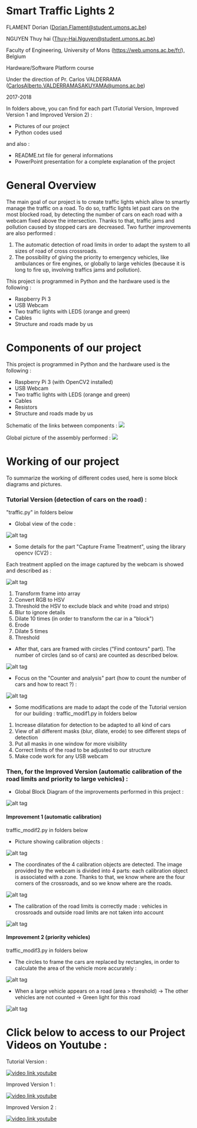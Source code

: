# Smart Traffic Lights 2
FLAMENT Dorian (Dorian.Flament@student.umons.ac.be)

NGUYEN Thuy hai (Thuy-Hai.Nguyen@student.umons.ac.be)

Faculty of Engineering, University of Mons (https://web.umons.ac.be/fr/), Belgium

Hardware/Software Platform course

Under the direction of Pr. Carlos VALDERRAMA (CarlosAlberto.VALDERRAMASAKUYAMA@umons.ac.be)

2017-2018

In folders above, you can find for each part (Tutorial Version, Improved Version 1 and Improved Version 2) :

- Pictures of our project
- Python codes used

and also : 
- README.txt file for general informations 
- PowerPoint presentation for a complete explanation of the project


# General Overview
The main goal of our project is to create traffic lights which allow to smartly manage the traffic on a road. 
To do so, traffic lights let past cars on the most blocked road, by detecting the number of cars on each road with a webcam fixed above the intersection. Thanks to that, traffic jams and pollution caused by stopped cars are decreased.
Two further improvements are also performed : 

1) The automatic detection of road limits in order to adapt the system to all sizes of road of cross crossroads.
2) The possibility of giving the priority to emergency vehicles, like ambulances or fire engines, or globally to large vehicles (because it is long to fire up, involving traffics jams and pollution).

This project is programmed in Python and the hardware used is the following :
- Raspberry Pi 3
- USB Webcam
- Two traffic lights with LEDS (orange and green)
- Cables
- Structure and roads made by us

# Components of our project
This project is programmed in Python and the hardware used is the following :
- Raspberry Pi 3 (with OpenCV2 installed)
- USB Webcam
- Two traffic lights with LEDS (orange and green)
- Cables
- Resistors
- Structure and roads made by us

Schematic of the links between components : 
![](http://liverpoolfc-fr.wifeo.com/images/c/cap/capture-d-e-cran-2018-05-23-a-17-52-30-im.jpg)

Global picture of the assembly performed : 
![](http://liverpoolfc-fr.wifeo.com/images/s/san/sans-titre.png)

# Working of our project
To summarize the working of different codes used, here is some block diagrams and pictures. 

### Tutorial Version (detection of cars on the road) : 
"traffic.py" in folders below

- Global view of the code :

![alt tag](http://liverpoolfc-fr.wifeo.com/images/c/cap/capture-d-e-cran-2018-05-23-a-19-31-29.jpg)

- Some details for the part "Capture Frame Treatment", using the library opencv (CV2) :

Each treatment applied on the image captured by the webcam is showed and described as : 

![alt tag](http://liverpoolfc-fr.wifeo.com/images/3/330/33060423-1134416520032249-8026819840683540480-n.png)

1) Transform frame into array
2) Convert RGB to HSV
3) Threshold the HSV to exclude black and white (road and strips) 
4) Blur to ignore details
5) Dilate 10 times (in order to transform the car in a "block")
6) Erode
7) Dilate 5 times
8) Threshold

- After that, cars are framed with circles ("Find contours" part). The number of circles (and so of cars) are counted as described below.

![alt tag](http://liverpoolfc-fr.wifeo.com/images/s/san/sans-titre2.png)

- Focus on the "Counter and analysis" part (how to count the number of cars and how to react ?) : 

![alt tag](http://liverpoolfc-fr.wifeo.com/images/c/cap/capture-d-e-cran-2018-05-23-a-19-31-52.jpg)

- Some modifications are made to adapt the code of the Tutorial version for our building :
traffic_modif1.py in folders below

1) Increase dilatation for detection to be adapted to all kind of cars
2) View of all different masks (blur, dilate, erode) to see different steps of detection
3) Put all masks in one window for more visibility
4) Correct limits of the road to be adjusted to our structure
5) Make code work for any USB webcam


### Then, for the Improved Version (automatic calibration of the road limits and priority to large vehicles) :

- Global Block Diagram of the improvements performed in this project : 

![alt tag](http://liverpoolfc-fr.wifeo.com/images/c/cap/capture-d-e-cran-2018-05-23-a-19-32-31.jpg)

#### Improvement 1 (automatic calibration)
traffic_modif2.py in folders below

- Picture showing calibration objects : 

![alt tag](http://liverpoolfc-fr.wifeo.com/images/c/cal/calibobj.png)

- The coordinates of the 4 calibration objects are detected. The image provided by the webcam is divided into 4 parts: each calibration object is associated with a zone. Thanks to that, we know where are the four corners of the crossroads, and so we know where are the roads. 

![alt tag](http://liverpoolfc-fr.wifeo.com/images/c/coo/coord.png)

- The calibration of the road limits is correctly made : vehicles in crossroads and outside road limits are not taken into account

![alt tag](http://liverpoolfc-fr.wifeo.com/images/i/imp/improv1.png)

#### Improvement 2 (priority vehicles)
traffic_modif3.py in folders below

- The circles to frame the cars are replaced by rectangles, in order to calculate the area of the vehicle more accurately :

![alt tag](http://liverpoolfc-fr.wifeo.com/images/c/cap/capture-d-e-cran-2018-05-23-a-18-26-48.jpg)

- When a large vehicle appears on a road (area > threshold) -> The other vehicles are not counted -> Green light for this road

![alt tag](http://liverpoolfc-fr.wifeo.com/images/i/imp/improv2.png)


# Click below to access to our Project Videos on Youtube : 
Tutorial Version :

[![video link youtube](http://liverpoolfc-fr.wifeo.com/images/c/cap/capture-d-e-cran-2018-05-21-a-16-12-18.jpg)]( https://www.youtube.com/watch?v=jQJlSoAfE3g&t=2s)


Improved Version 1 :

[![video link youtube](http://liverpoolfc-fr.wifeo.com/images/y/you/youtube-improved-version-1.jpg)]( https://www.youtube.com/watch?v=-3C68o-8WWs&feature=youtu.be)

Improved Version 2 : 

[![video link youtube](http://liverpoolfc-fr.wifeo.com/images/y/you/youtube-improved-version-2.jpg)]( https://www.youtube.com/watch?v=j2LM9ZPuFI4&feature=youtu.be)

